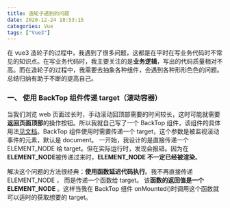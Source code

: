 ```yaml
---
title: 造轮子遇到的问题
date: 2020-12-24 18:53:15
categories: Vue
tags: ["Vue3"]
---
```


在 vue3 造轮子的过程中，我遇到了很多问题，这都是在平时在写业务代码时不常见的知识点。在写业务代码时，我主要关注的是**业务逻辑**，写出的代码质量相对不高。而在造轮子的过程中，我需要去抽象各种组件，会遇到各种形形色色的问题。总结归纳有助于不断的提高自己。

### 一、 使用 BackTop 组件传递 target（滚动容器）

当我们浏览 web 页面过长时，手动滚动回顶部需要的时间较长，这时可能就需要**返回页面顶部**的操作按钮。所以我就自己写了一个 BackTop 组件，该组件的具体用法[见文档](https://cai4633.gitee.io/mom-ui-doc/#/doc/backtop)。BackTop 组件使用时需要传递一个 target，这个参数是被监视滚动事件的元素，默认是 document。
一开始，我设计的是直接传递一个 ELEMENT_NODE 给 target。但在实际运行时，发现会报错。因为在**ELEMENT_NODE**被传递过来时，**ELEMENT_NODE 不一定已经被渲染**。

解决这个问题的方法很经典：**使用函数延迟代码执行**。我不再直接传递 ELEMENT_NODE ， 而是传递一个函数给 target。 该**函数的返回值是一个 ELEMENT_NODE** 。这样当我在 BackTop 组件 onMounted()时调用这个函数就可以适时的获取想要的 target。
